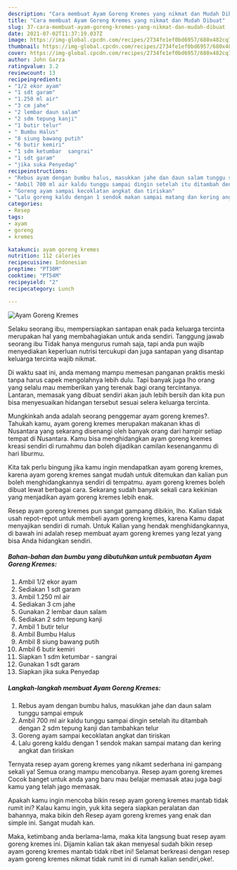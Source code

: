 ```yaml
---
description: "Cara membuat Ayam Goreng Kremes yang nikmat dan Mudah Dibuat"
title: "Cara membuat Ayam Goreng Kremes yang nikmat dan Mudah Dibuat"
slug: 37-cara-membuat-ayam-goreng-kremes-yang-nikmat-dan-mudah-dibuat
date: 2021-07-02T11:37:19.037Z
image: https://img-global.cpcdn.com/recipes/2734fe1ef0bd6957/680x482cq70/ayam-goreng-kremes-foto-resep-utama.jpg
thumbnail: https://img-global.cpcdn.com/recipes/2734fe1ef0bd6957/680x482cq70/ayam-goreng-kremes-foto-resep-utama.jpg
cover: https://img-global.cpcdn.com/recipes/2734fe1ef0bd6957/680x482cq70/ayam-goreng-kremes-foto-resep-utama.jpg
author: John Garza
ratingvalue: 3.2
reviewcount: 13
recipeingredient:
- "1/2 ekor ayam"
- "1 sdt garam"
- "1.250 ml air"
- "3 cm jahe"
- "2 lembar daun salam"
- "2 sdm tepung kanji"
- "1 butir telur"
- " Bumbu Halus"
- "8 siung bawang putih"
- "6 butir kemiri"
- "1 sdm ketumbar  sangrai"
- "1 sdt garam"
- "jika suka Penyedap"
recipeinstructions:
- "Rebus ayam dengan bumbu halus, masukkan jahe dan daun salam tunggu sampai empuk"
- "Ambil 700 ml air kaldu tunggu sampai dingin setelah itu ditambah dengan 2 sdm tepung kanji dan tambahkan telur"
- "Goreng ayam sampai kecoklatan angkat dan tiriskan"
- "Lalu goreng kaldu dengan 1 sendok makan sampai matang dan kering angkat dan tiriskan"
categories:
- Resep
tags:
- ayam
- goreng
- kremes

katakunci: ayam goreng kremes 
nutrition: 112 calories
recipecuisine: Indonesian
preptime: "PT30M"
cooktime: "PT54M"
recipeyield: "2"
recipecategory: Lunch

---
```



![Ayam Goreng Kremes](https://img-global.cpcdn.com/recipes/2734fe1ef0bd6957/680x482cq70/ayam-goreng-kremes-foto-resep-utama.jpg)

Selaku seorang ibu, mempersiapkan santapan enak pada keluarga tercinta merupakan hal yang membahagiakan untuk anda sendiri. Tanggung jawab seorang ibu Tidak hanya mengurus rumah saja, tapi anda pun wajib menyediakan keperluan nutrisi tercukupi dan juga santapan yang disantap keluarga tercinta wajib nikmat.

Di waktu  saat ini, anda memang mampu memesan panganan praktis meski tanpa harus capek mengolahnya lebih dulu. Tapi banyak juga lho orang yang selalu mau memberikan yang terenak bagi orang tercintanya. Lantaran, memasak yang dibuat sendiri akan jauh lebih bersih dan kita pun bisa menyesuaikan hidangan tersebut sesuai selera keluarga tercinta. 



Mungkinkah anda adalah seorang penggemar ayam goreng kremes?. Tahukah kamu, ayam goreng kremes merupakan makanan khas di Nusantara yang sekarang disenangi oleh banyak orang dari hampir setiap tempat di Nusantara. Kamu bisa menghidangkan ayam goreng kremes kreasi sendiri di rumahmu dan boleh dijadikan camilan kesenanganmu di hari liburmu.

Kita tak perlu bingung jika kamu ingin mendapatkan ayam goreng kremes, karena ayam goreng kremes sangat mudah untuk ditemukan dan kalian pun boleh menghidangkannya sendiri di tempatmu. ayam goreng kremes boleh dibuat lewat berbagai cara. Sekarang sudah banyak sekali cara kekinian yang menjadikan ayam goreng kremes lebih enak.

Resep ayam goreng kremes pun sangat gampang dibikin, lho. Kalian tidak usah repot-repot untuk membeli ayam goreng kremes, karena Kamu dapat menyajikan sendiri di rumah. Untuk Kalian yang hendak menghidangkannya, di bawah ini adalah resep membuat ayam goreng kremes yang lezat yang bisa Anda hidangkan sendiri.

<!--inarticleads1-->

##### Bahan-bahan dan bumbu yang dibutuhkan untuk pembuatan Ayam Goreng Kremes:

1. Ambil 1/2 ekor ayam
1. Sediakan 1 sdt garam
1. Ambil 1.250 ml air
1. Sediakan 3 cm jahe
1. Gunakan 2 lembar daun salam
1. Sediakan 2 sdm tepung kanji
1. Ambil 1 butir telur
1. Ambil  Bumbu Halus
1. Ambil 8 siung bawang putih
1. Ambil 6 butir kemiri
1. Siapkan 1 sdm ketumbar - sangrai
1. Gunakan 1 sdt garam
1. Siapkan jika suka Penyedap




<!--inarticleads2-->

##### Langkah-langkah membuat Ayam Goreng Kremes:

1. Rebus ayam dengan bumbu halus, masukkan jahe dan daun salam tunggu sampai empuk
1. Ambil 700 ml air kaldu tunggu sampai dingin setelah itu ditambah dengan 2 sdm tepung kanji dan tambahkan telur
1. Goreng ayam sampai kecoklatan angkat dan tiriskan
1. Lalu goreng kaldu dengan 1 sendok makan sampai matang dan kering angkat dan tiriskan




Ternyata resep ayam goreng kremes yang nikamt sederhana ini gampang sekali ya! Semua orang mampu mencobanya. Resep ayam goreng kremes Cocok banget untuk anda yang baru mau belajar memasak atau juga bagi kamu yang telah jago memasak.

Apakah kamu ingin mencoba bikin resep ayam goreng kremes mantab tidak rumit ini? Kalau kamu ingin, yuk kita segera siapkan peralatan dan bahannya, maka bikin deh Resep ayam goreng kremes yang enak dan simple ini. Sangat mudah kan. 

Maka, ketimbang anda berlama-lama, maka kita langsung buat resep ayam goreng kremes ini. Dijamin kalian tak akan menyesal sudah bikin resep ayam goreng kremes mantab tidak ribet ini! Selamat berkreasi dengan resep ayam goreng kremes nikmat tidak rumit ini di rumah kalian sendiri,oke!.

